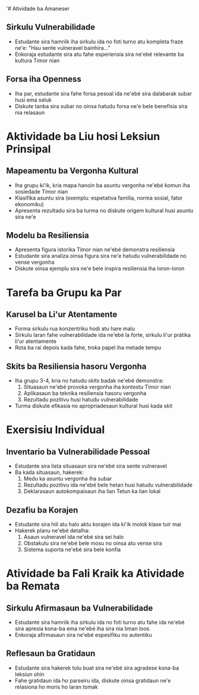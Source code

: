 '# Atividade ba Amaneser

## Sirkulu Vulnerabilidade
- Estudante sira hamriik iha sirkulu ida no foti turno atu kompleta fraze ne'e: "Hau sente vulneravel bainhira..."
- Enkoraja estudante sira atu fahe esperiensia sira ne'ebé relevante ba kultura Timor nian

## Forsa iha Openness
- Iha par, estudante sira fahe forsa pesoal ida ne'ebé sira dalabarak subar husi ema seluk
- Diskute tanba sira subar no oinsa hatudu forsa ne'e bele benefisia sira nia relasaun

# Aktividade ba Liu hosi Leksiun Prinsipal

## Mapeamentu ba Vergonha Kultural
- Iha grupu ki'ik, kria mapa hanoin ba asuntu vergonha ne'ebé komun iha sosiedade Timor nian
- Klasifika asuntu sira (exemplu: espetativa familia, norma sosial, fator ekonomiku)
- Apresenta rezultadu sira ba turma no diskute origem kultural husi asuntu sira ne'e

## Modelu ba Resiliensia
- Apresenta figura istorika Timor nian ne'ebé demonstra resiliensia
- Estudante sira analiza oinsa figura sira ne'e hatudu vulnerabilidade no vense vergonha
- Diskute oinsa ejemplu sira ne'e bele inspira resiliensia iha loron-loron

# Tarefa ba Grupu ka Par

## Karusel ba Li'ur Atentamente
- Forma sirkulu rua konzentriku hodi atu hare malu
- Sirkulu laran fahe vulnerabilidade ida ne'ebé la forte, sirkulu li'ur prátika li'ur atentamente
- Rota ba rai depois kada fahe, troka papel iha metade tempu

## Skits ba Resiliensia hasoru Vergonha
- Iha grupu 3-4, kria no hatudu skits badak ne'ebé demonstra:
  1. Situasaun ne'ebé provoka vergonha iha kontestu Timor nian
  2. Aplikasaun ba teknika resiliensia hasoru vergonha
  3. Rezultadu pozitivu husi hatudu vulnerabilidade
- Turma diskute efikasia no apropriadesaun kultural husi kada skit

# Exersisiu Individual

## Inventario ba Vulnerabilidade Pessoal
- Estudante sira lista situasaun sira ne'ebé sira sente vulneravel
- Ba kada situasaun, hakerek:
  1. Medu ka asuntu vergonha iha subar
  2. Rezultadu pozitivu ida ne'ebé bele hetan husi hatudu vulnerabilidade
  3. Deklarasaun autokompaixaun iha lian Tetun ka lian lokal

## Dezafiu ba Korajen
- Estudante sira hili atu halo aktu korajen ida ki'ik molok klase tuir mai
- Hakerek planu ne'ebé detalha:
  1. Asaun vulneravel ida ne'ebé sira sei halo
  2. Obstakulu sira ne'ebé bele mosu no oinsa atu vense sira
  3. Sistema suporta ne'ebé sira bele konfia

# Atividade ba Fali Kraik ka Atividade ba Remata

## Sirkulu Afirmasaun ba Vulnerabilidade
- Estudante sira hamriik iha sirkulu ida no foti turno atu fahe ida ne'ebé sira apresia kona-ba ema ne'ebé iha sira nia liman loos
- Enkoraja afirmasaun sira ne'ebé espesifiku no autentiku

## Reflesaun ba Gratidaun
- Estudante sira hakerek tolu buat sira ne'ebé sira agradese kona-ba leksiun ohin
- Fahe gratidaun ida ho parseiru ida, diskute oinsa gratidaun ne'e relasiona ho moris ho laran tomak